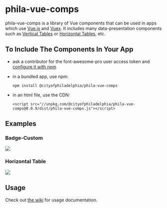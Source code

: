 # phila-vue-comps

phila-vue-comps is a library of Vue components that can be used in apps which use [Vue.js](https://vuejs.org/v2/guide/) and [Vuex](https://vuex.vuejs.org/). It includes many data-presentation components such as [Vertical Tables](https://github.com/CityOfPhiladelphia/phila-vue-comps/wiki/Vertical-Table) or [Horizontal Tables](https://github.com/CityOfPhiladelphia/phila-vue-comps/wiki/Horizontal-Table), etc.

## To Include The Components In Your App

- ask a contributor for the font-awesome-pro user access token and [configure it with npm](https://fontawesome.com/how-to-use/on-the-web/setup/using-package-managers)

- in a bundled app, use npm:

  `npm install @cityofphiladelphia/phila-vue-comps`

- in an html file, use the CDN:

  `<script src="//unpkg.com/@cityofphiladelphia/phila-vue-comps@0.0.9/dist/phila-vue-comps.js"></script>`

## Examples

### Badge-Custom

![](https://s3.amazonaws.com/mapboard-images/TopicPanel/BadgeCustom.JPG)

### Horizontal Table

![](https://s3.amazonaws.com/mapboard-images/TopicPanel/horizontalTable_2.JPG)

## Usage

Check out [the wiki](https://github.com/CityOfPhiladelphia/phila-vue-comps/wiki) for usage documentation.
